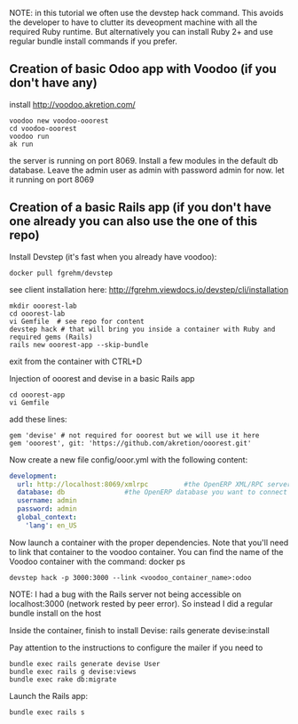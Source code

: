 NOTE: in this tutorial we often use the devstep hack command. This avoids the developer to have to clutter its deveopment machine with all the required Ruby runtime. But alternatively you can install Ruby 2+ and use regular bundle install commands if you prefer.


Creation of basic Odoo app with Voodoo (if you don't have any)
--------------------------------------------------------------

install http://voodoo.akretion.com/

```text
voodoo new voodoo-ooorest
cd voodoo-ooorest
voodoo run
ak run
```

the server is running on port 8069. Install a few modules in the default db database. Leave the admin user as admin with password admin for now.
let it running on port 8069


Creation of a basic Rails app (if you don't have one already you can also use the one of this repo)
---------------------------------------------------------------------------------------------------

Install Devstep (it's fast when you already have voodoo):

```text
docker pull fgrehm/devstep
```

see client installation here: http://fgrehm.viewdocs.io/devstep/cli/installation

```
mkdir ooorest-lab
cd ooorest-lab
vi Gemfile  # see repo for content
devstep hack # that will bring you inside a container with Ruby and required gems (Rails)
rails new ooorest-app --skip-bundle
```

exit from the container with CTRL+D

Injection of ooorest and devise in a basic Rails app

```
cd ooorest-app
vi Gemfile
```

add these lines:
```
gem 'devise' # not required for ooorest but we will use it here
gem 'ooorest', git: 'https://github.com/akretion/ooorest.git'
```

Now create a new file config/ooor.yml with the following content:

```yaml
development:
  url: http://localhost:8069/xmlrpc         #the OpenERP XML/RPC server
  database: db               #the OpenERP database you want to connect to
  username: admin
  password: admin
  global_context:
    'lang': en_US
```


Now launch a container with the proper dependencies.
Note that you'll need to link that container to the voodoo container. You can find the name of the Voodoo container with the command: docker ps

```text
devstep hack -p 3000:3000 --link <voodoo_container_name>:odoo
```

NOTE: I had a bug with the Rails server not being accessible on localhost:3000 (network rested by peer error). So instead I did a regular bundle install on the host

Inside the container, finish to install Devise:
rails generate devise:install

Pay attention to the instructions to configure the mailer if you need to

```
bundle exec rails generate devise User
bundle exec rails g devise:views
bundle exec rake db:migrate
```


Launch the Rails app:

```
bundle exec rails s
```
